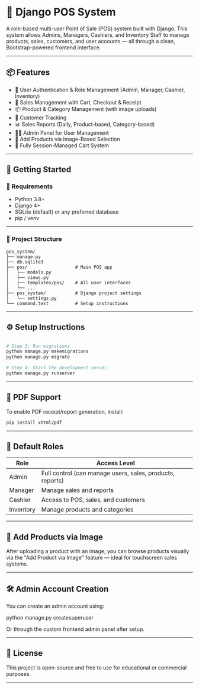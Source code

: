 
# 🛒 Django POS System

A role-based multi-user Point of Sale (POS) system built with Django. This system allows Admins, Managers, Cashiers, and Inventory Staff to manage products, sales, customers, and user accounts — all through a clean, Bootstrap-powered frontend interface.

---

## 📦 Features

- 🔐 User Authentication & Role Management (Admin, Manager, Cashier, Inventory)
- 🧾 Sales Management with Cart, Checkout & Receipt
- 📦 Product & Category Management (with image uploads)
- 👥 Customer Tracking
- 📊 Sales Reports (Daily, Product-based, Category-based)
- 🧑‍💼 Admin Panel for User Management
- 📸 Add Products via Image-Based Selection
- 📁 Fully Session-Managed Cart System

---

## 🚀 Getting Started

### 🔧 Requirements

- Python 3.8+
- Django 4+
- SQLite (default) or any preferred database
- pip / venv

---

### 📁 Project Structure

```
pos_system/
├── manage.py
├── db.sqlite3
├── pos/                  # Main POS app
│   ├── models.py
│   ├── views.py
│   ├── templates/pos/    # All user interfaces
│   └── ...
├── pos_system/           # Django project settings
│   └── settings.py
└── command.text          # Setup instructions
```

---

## ⚙️ Setup Instructions

```bash

# Step 3: Run migrations
python manage.py makemigrations
python manage.py migrate

# Step 4: Start the development server
python manage.py runserver
```

---

## 📄 PDF Support

To enable PDF receipt/report generation, install:

```bash
pip install xhtml2pdf
```

---

## 👥 Default Roles

| Role        | Access Level |
|-------------|--------------|
| Admin       | Full control (can manage users, sales, products, reports) |
| Manager     | Manage sales and reports |
| Cashier     | Access to POS, sales, and customers |
| Inventory   | Manage products and categories |

---


## 📸 Add Products via Image

After uploading a product with an image, you can browse products visually via the "Add Product via Image" feature — ideal for touchscreen sales systems.

---

## 🛠 Admin Account Creation

You can create an admin account using:

python manage.py createsuperuser

Or through the custom frontend admin panel after setup.

---

## 📄 License

This project is open-source and free to use for educational or commercial purposes.

---



